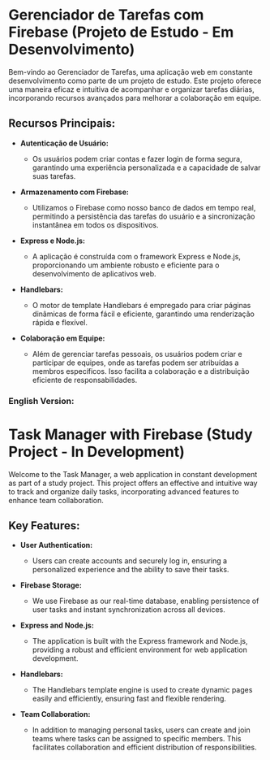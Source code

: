 # Gerenciador de Tarefas com Firebase (Projeto de Estudo - Em Desenvolvimento)

Bem-vindo ao Gerenciador de Tarefas, uma aplicação web em constante desenvolvimento como parte de um projeto de estudo. Este projeto oferece uma maneira eficaz e intuitiva de acompanhar e organizar tarefas diárias, incorporando recursos avançados para melhorar a colaboração em equipe.

## Recursos Principais:

- **Autenticação de Usuário:**
  - Os usuários podem criar contas e fazer login de forma segura, garantindo uma experiência personalizada e a capacidade de salvar suas tarefas.

- **Armazenamento com Firebase:**
  - Utilizamos o Firebase como nosso banco de dados em tempo real, permitindo a persistência das tarefas do usuário e a sincronização instantânea em todos os dispositivos.

- **Express e Node.js:**
  - A aplicação é construída com o framework Express e Node.js, proporcionando um ambiente robusto e eficiente para o desenvolvimento de aplicativos web.

- **Handlebars:**
  - O motor de template Handlebars é empregado para criar páginas dinâmicas de forma fácil e eficiente, garantindo uma renderização rápida e flexível.

- **Colaboração em Equipe:**
  - Além de gerenciar tarefas pessoais, os usuários podem criar e participar de equipes, onde as tarefas podem ser atribuídas a membros específicos. Isso facilita a colaboração e a distribuição eficiente de responsabilidades.

### English Version:

# Task Manager with Firebase (Study Project - In Development)

Welcome to the Task Manager, a web application in constant development as part of a study project. This project offers an effective and intuitive way to track and organize daily tasks, incorporating advanced features to enhance team collaboration.

## Key Features:

- **User Authentication:**
  - Users can create accounts and securely log in, ensuring a personalized experience and the ability to save their tasks.

- **Firebase Storage:**
  - We use Firebase as our real-time database, enabling persistence of user tasks and instant synchronization across all devices.

- **Express and Node.js:**
  - The application is built with the Express framework and Node.js, providing a robust and efficient environment for web application development.

- **Handlebars:**
  - The Handlebars template engine is used to create dynamic pages easily and efficiently, ensuring fast and flexible rendering.

- **Team Collaboration:**
  - In addition to managing personal tasks, users can create and join teams where tasks can be assigned to specific members. This facilitates collaboration and efficient distribution of responsibilities.
